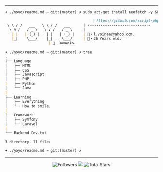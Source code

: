 <!--
  Hi skiddy, Lot of people copy / paste my readme please don't remove this line !
  >> Github:  https://github.com/Its-Vichy
  Thanks <3
-->
----
```md
➜ ./yoyo/readme.md ~ git:(master) ✗ sudo apt-get install neofetch -y && neofetch

                                        | https://github.com/script-php
 \ \ / /   ___   \ \ / /   ___  	| -----------------------------
  \ V /   / _ \   \ V /   / _ \ 	| 
   | |   | (_) |   | |   | (_) |	| 📧・l.voinea@yahoo.com.
   |_|    \___/    |_|    \___/ 	| 📝・26 Years old.
					| 🏴・Romania.
   
➜ ./yoyo/readme.md ~ git:(master) ✗ tree
.
├── Language
│   ├── HTML
│   ├── CSS
│   ├── Javascript
│   ├── PHP
|   ├── Python
│   └── Java
|
├── Learning
│   ├── Everything
│   └── How to smile.
|
├── Framework
│   ├── Symfony
│   └── Laravel
|
└── Backend_Dev.txt

3 directory, 11 files

➜ ./yoyo/readme.md ~ git:(master) ✗ 
```

-----

<p align="center">
  <img alt="Followers" src="https://img.shields.io/github/followers/script-php?style=for-the-badge&logo=stylelint&color=#c32e31">
  <img src="https://komarev.com/ghpvc/?username=script-php&style=for-the-badge&logo=Streamlit&color=#c32e31&logo=Bookmeter">
  <img alt="Total Stars" src="https://img.shields.io/github/stars/script-php?style=for-the-badge&logo=Streamlit&color=#c32e31">
</p>
